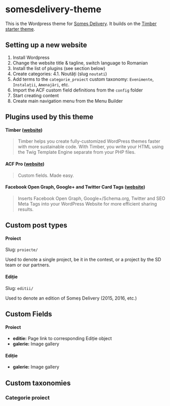 # somesdelivery-theme

This is the Wordpress theme for [Someș Delivery](http://somesdelivery.ro). It builds on the [Timber starter theme](https://github.com/timber/starter-theme).

## Setting up a new website

1. Install Wordpress
2. Change the website title & tagline, switch language to Romanian
3. Install the list of plugins (see section below)
4. Create categories:
4.1. Noutăți (slug `noutati`)
5. Add terms to the `categorie_proiect` custom taxonomy: `Evenimente`, `Instalații`, `Amenajări`, etc.
6. Import the ACF custom field definitions from the `config` folder
7. Start creating content
8. Create main navigation menu from the Menu Builder

## Plugins used by this theme

#### Timber ([website](http://upstatement.com/timber/))

> Timber helps you create fully-customized WordPress themes faster with more sustainable code. With Timber, you write your HTML using the Twig Template Engine separate from your PHP files.

#### ACF Pro ([website](https://www.advancedcustomfields.com/))

> Custom fields. Made easy.

#### Facebook Open Graph, Google+ and Twitter Card Tags ([website](https://wordpress.org/plugins/wonderm00ns-simple-facebook-open-graph-tags/))

> Inserts Facebook Open Graph, Google+/Schema.org, Twitter and SEO Meta Tags into your WordPress Website for more efficient sharing results. 

## Custom post types

#### Proiect

Slug: `proiecte/`

Used to denote a single project, be it in the contest, or a project by the SD team or our partners.

#### Ediție

Slug: `editii/`

Used to denote an edition of Someș Delivery (2015, 2016, etc.)

## Custom Fields

#### Proiect

* __editie:__ Page link to corresponding Ediție object
* __galerie:__ Image gallery

#### Ediție

* __galerie:__ Image gallery

## Custom taxonomies

### Categorie proiect